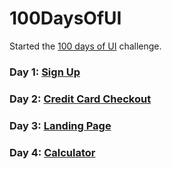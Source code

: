 # 100DaysOfUI

Started the [100 days of UI](http://www.dailyui.co/) challenge.

### Day 1: [Sign Up](https://codepen.io/anewmodern/full/vJopoE/)
### Day 2: [Credit Card Checkout](https://codepen.io/anewmodern/full/GMKwzG/)
### Day 3: [Landing Page](https://codepen.io/anewmodern/full/JrjpBV/)
### Day 4: [Calculator]()